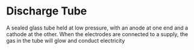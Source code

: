# Discharge Tube
A sealed glass tube held at low pressure, with an anode at one end and a cathode at the other. When the electrodes are connected to a supply, the gas in the tube will glow and conduct electricity